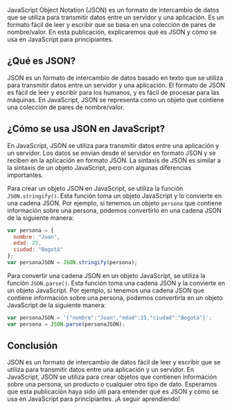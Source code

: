 JavaScript Object Notation (JSON) es un formato de intercambio de datos que se utiliza para transmitir datos entre un servidor y una aplicación. Es un formato fácil de leer y escribir que se basa en una colección de pares de nombre/valor. En esta publicación, explicaremos qué es JSON y cómo se usa en JavaScript para principiantes.

## ¿Qué es JSON?

JSON es un formato de intercambio de datos basado en texto que se utiliza para transmitir datos entre un servidor y una aplicación. El formato de JSON es fácil de leer y escribir para los humanos, y es fácil de procesar para las máquinas. En JavaScript, JSON se representa como un objeto que contiene una colección de pares de nombre/valor.

## ¿Cómo se usa JSON en JavaScript?

En JavaScript, JSON se utiliza para transmitir datos entre una aplicación y un servidor. Los datos se envían desde el servidor en formato JSON y se reciben en la aplicación en formato JSON. La sintaxis de JSON es similar a la sintaxis de un objeto JavaScript, pero con algunas diferencias importantes.

Para crear un objeto JSON en JavaScript, se utiliza la función `JSON.stringify()`. Esta función toma un objeto JavaScript y lo convierte en una cadena JSON. Por ejemplo, si tenemos un objeto `persona` que contiene información sobre una persona, podemos convertirlo en una cadena JSON de la siguiente manera:

```jsx
var persona = {
  nombre: "Juan",
  edad: 25,
  ciudad: "Bogotá"
};
var personaJSON = JSON.stringify(persona);

```

Para convertir una cadena JSON en un objeto JavaScript, se utiliza la función `JSON.parse()`. Esta función toma una cadena JSON y la convierte en un objeto JavaScript. Por ejemplo, si tenemos una cadena JSON que contiene información sobre una persona, podemos convertirla en un objeto JavaScript de la siguiente manera:

```jsx
var personaJSON = '{"nombre":"Juan","edad":25,"ciudad":"Bogotá"}';
var persona = JSON.parse(personaJSON);

```

## Conclusión

JSON es un formato de intercambio de datos fácil de leer y escribir que se utiliza para transmitir datos entre una aplicación y un servidor. En JavaScript, JSON se utiliza para crear objetos que contienen información sobre una persona, un producto o cualquier otro tipo de dato. Esperamos que esta publicación haya sido útil para entender qué es JSON y cómo se usa en JavaScript para principiantes. ¡A seguir aprendiendo!